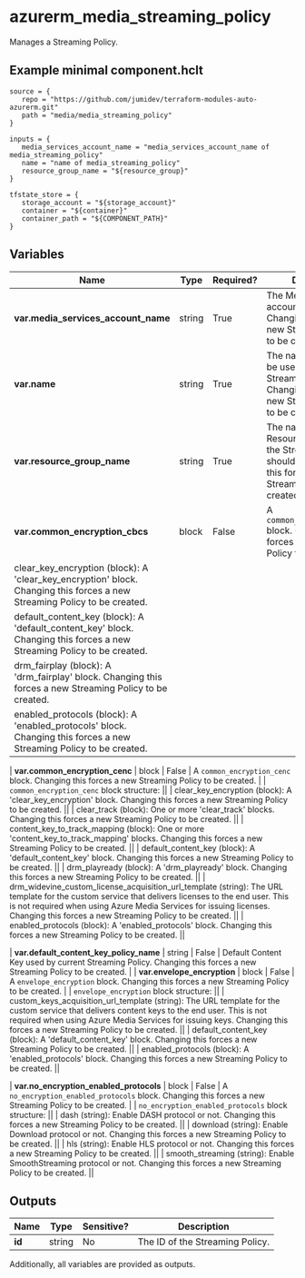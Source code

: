 # azurerm_media_streaming_policy

Manages a Streaming Policy.

## Example minimal component.hclt

```hcl
source = {
   repo = "https://github.com/jumidev/terraform-modules-auto-azurerm.git" 
   path = "media/media_streaming_policy" 
}

inputs = {
   media_services_account_name = "media_services_account_name of media_streaming_policy" 
   name = "name of media_streaming_policy" 
   resource_group_name = "${resource_group}" 
}

tfstate_store = {
   storage_account = "${storage_account}" 
   container = "${container}" 
   container_path = "${COMPONENT_PATH}" 
}

```

## Variables

| Name | Type | Required? |  Description |
| ---- | ---- | --------- |  ----------- |
| **var.media_services_account_name** | string | True | The Media Services account name. Changing this forces a new Streaming Policy to be created. | 
| **var.name** | string | True | The name which should be used for this Streaming Policy. Changing this forces a new Streaming Policy to be created. | 
| **var.resource_group_name** | string | True | The name of the Resource Group where the Streaming Policy should exist. Changing this forces a new Streaming Policy to be created. | 
| **var.common_encryption_cbcs** | block | False | A `common_encryption_cbcs` block. Changing this forces a new Streaming Policy to be created. | | `common_encryption_cbcs` block structure: || 
|   clear_key_encryption (block): A 'clear_key_encryption' block. Changing this forces a new Streaming Policy to be created. ||
|   default_content_key (block): A 'default_content_key' block. Changing this forces a new Streaming Policy to be created. ||
|   drm_fairplay (block): A 'drm_fairplay' block. Changing this forces a new Streaming Policy to be created. ||
|   enabled_protocols (block): A 'enabled_protocols' block. Changing this forces a new Streaming Policy to be created. ||

| **var.common_encryption_cenc** | block | False | A `common_encryption_cenc` block. Changing this forces a new Streaming Policy to be created. | | `common_encryption_cenc` block structure: || 
|   clear_key_encryption (block): A 'clear_key_encryption' block. Changing this forces a new Streaming Policy to be created. ||
|   clear_track (block): One or more 'clear_track' blocks. Changing this forces a new Streaming Policy to be created. ||
|   content_key_to_track_mapping (block): One or more 'content_key_to_track_mapping' blocks. Changing this forces a new Streaming Policy to be created. ||
|   default_content_key (block): A 'default_content_key' block. Changing this forces a new Streaming Policy to be created. ||
|   drm_playready (block): A 'drm_playready' block. Changing this forces a new Streaming Policy to be created. ||
|   drm_widevine_custom_license_acquisition_url_template (string): The URL template for the custom service that delivers licenses to the end user. This is not required when using Azure Media Services for issuing licenses. Changing this forces a new Streaming Policy to be created. ||
|   enabled_protocols (block): A 'enabled_protocols' block. Changing this forces a new Streaming Policy to be created. ||

| **var.default_content_key_policy_name** | string | False | Default Content Key used by current Streaming Policy. Changing this forces a new Streaming Policy to be created. | 
| **var.envelope_encryption** | block | False | A `envelope_encryption` block. Changing this forces a new Streaming Policy to be created. | | `envelope_encryption` block structure: || 
|   custom_keys_acquisition_url_template (string): The URL template for the custom service that delivers content keys to the end user. This is not required when using Azure Media Services for issuing keys. Changing this forces a new Streaming Policy to be created. ||
|   default_content_key (block): A 'default_content_key' block. Changing this forces a new Streaming Policy to be created. ||
|   enabled_protocols (block): A 'enabled_protocols' block. Changing this forces a new Streaming Policy to be created. ||

| **var.no_encryption_enabled_protocols** | block | False | A `no_encryption_enabled_protocols` block. Changing this forces a new Streaming Policy to be created. | | `no_encryption_enabled_protocols` block structure: || 
|   dash (string): Enable DASH protocol or not. Changing this forces a new Streaming Policy to be created. ||
|   download (string): Enable Download protocol or not. Changing this forces a new Streaming Policy to be created. ||
|   hls (string): Enable HLS protocol or not. Changing this forces a new Streaming Policy to be created. ||
|   smooth_streaming (string): Enable SmoothStreaming protocol or not. Changing this forces a new Streaming Policy to be created. ||




## Outputs

| Name | Type | Sensitive? | Description |
| ---- | ---- | --------- | --------- |
| **id** | string | No  | The ID of the Streaming Policy. | 

Additionally, all variables are provided as outputs.
